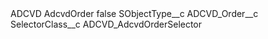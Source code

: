 <?xml version="1.0" encoding="UTF-8"?>
<CustomMetadata xmlns="http://soap.sforce.com/2006/04/metadata" xmlns:xsi="http://www.w3.org/2001/XMLSchema-instance" xmlns:xsd="http://www.w3.org/2001/XMLSchema">
    <label>ADCVD AdcvdOrder</label>
    <protected>false</protected>
    <values>
        <field>SObjectType__c</field>
        <value xsi:type="xsd:string">ADCVD_Order__c</value>
    </values>
    <values>
        <field>SelectorClass__c</field>
        <value xsi:type="xsd:string">ADCVD_AdcvdOrderSelector</value>
    </values>
</CustomMetadata>
